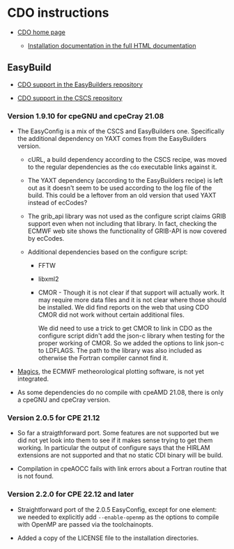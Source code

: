 # CDO instructions

  * [CDO home page](https://code.mpimet.mpg.de/projects/cdo)

      * [Installation documentation in the full HTML documentation](https://code.mpimet.mpg.de/projects/cdo/embedded/index.html)


## EasyBuild

  * [CDO support in the EasyBuilders repository](https://github.com/easybuilders/easybuild-easyconfigs/tree/main/easybuild/easyconfigs/c/CDO)

  * [CDO support in the CSCS repository](https://github.com/eth-cscs/production/tree/master/easybuild/easyconfigs/c/CDO)


### Version 1.9.10 for cpeGNU and cpeCray 21.08

  * The EasyConfig is a mix of the CSCS and EasyBuilders one. Specifically
    the additional dependency on YAXT comes from the EasyBuilders version.

      * cURL, a build dependency according to the CSCS recipe, was moved to
        the regular dependencies as the ``cdo`` executable links against it.

      * The YAXT dependency (according to the EasyBuilders recipe) is left
        out as it doesn't seem to be used according to the log file of the
        build. This could be a leftover from an old version that used YAXT
        instead of ecCodes?

      * The grib_api library was not used as the configure script claims
        GRIB support even when not including that library. In fact, checking
        the ECMWF web site shows the functionality of GRIB-API is now covered
        by ecCodes.

      * Additional dependencies based on the configure script:

          * FFTW

          * libxml2

          * CMOR - Though it is not clear if that support will actually work.
            It may require more data files and it is not clear where those should
            be installed. We did find reports on the web that using CDO CMOR did
            not work without certain additional files.

            We did need to use a trick to get CMOR to link in CDO as the configure
            script didn't add the json-c library when testing for the proper working
            of CMOR. So we added the options to link json-c to LDFLAGS. The path to
            the library was also included as otherwise the Fortran compiler cannot
            find it.

  * [Magics](https://confluence.ecmwf.int/display/MAGP/Magics), the ECMWF
    metheorological plotting software, is not yet integrated.

  * As some dependencies do no compile with cpeAMD 21.08, there is only a
    cpeGNU and cpeCray version.
    

### Version 2.0.5 for CPE 21.12

  * So far a straigthforward port. Some features are not supported but we did not yet
    look into them to see if it makes sense trying to get them working. In particular
    the output of configure says that the HIRLAM extensions are not supported and that
    no static CDI binary will be build.
    
  * Compilation in cpeAOCC fails with link errors about a Fortran routine that is not
    found.

### Version 2.2.0 for CPE 22.12 and later

  * Straightforward port of the 2.0.5 EasyConfig, except for one element: we 
    needed to explicitly add `--enable-openmp` as the options to compile with OpenMP
    are passed via the toolchainopts.

  * Added a copy of the LICENSE file to the installation directories.

